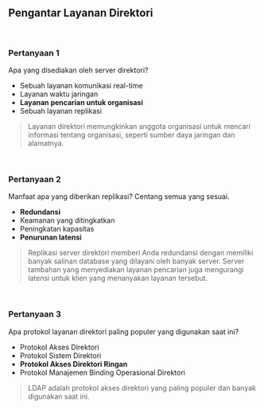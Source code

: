 ## Pengantar Layanan Direktori

<br>

### Pertanyaan 1

Apa yang disediakan oleh server direktori?

* Sebuah layanan komunikasi real-time
* Layanan waktu jaringan
* **Layanan pencarian untuk organisasi**
* Sebuah layanan replikasi

> Layanan direktori memungkinkan anggota organisasi untuk mencari informasi tentang organisasi, seperti sumber daya jaringan dan alamatnya.
<br>

### Pertanyaan 2

Manfaat apa yang diberikan replikasi? Centang semua yang sesuai.

* **Redundansi**
* Keamanan yang ditingkatkan
* Peningkatan kapasitas
* **Penurunan latensi**

> Replikasi server direktori memberi Anda redundansi dengan memiliki banyak salinan database yang dilayani oleh banyak server. Server tambahan yang menyediakan layanan pencarian juga mengurangi latensi untuk klien yang menanyakan layanan tersebut.
<br>

### Pertanyaan 3

Apa protokol layanan direktori paling populer yang digunakan saat ini?

* Protokol Akses Direktori
* Protokol Sistem Direktori
* **Protokol Akses Direktori Ringan**
* Protokol Manajemen Binding Operasional Direktori

> LDAP adalah protokol akses direktori yang paling populer dan banyak digunakan saat ini.
